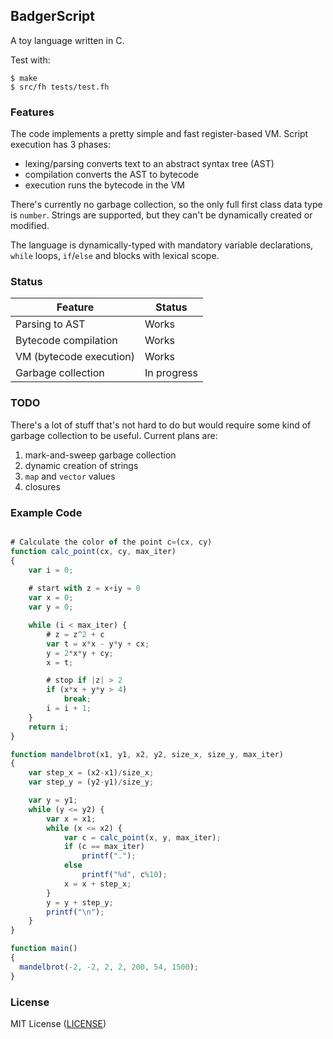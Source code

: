 ## BadgerScript

A toy language written in C.

Test with:

```text
$ make
$ src/fh tests/test.fh
```

### Features

The code implements a pretty simple and fast register-based VM. Script execution has 3 phases:

- lexing/parsing converts text to an abstract syntax tree (AST)
- compilation converts the AST to bytecode
- execution runs the bytecode in the VM

There's currently no garbage collection, so the only full first class data type is `number`.
Strings are supported, but they can't be dynamically created or modified.

The language is dynamically-typed with mandatory variable
declarations, `while` loops, `if`/`else` and blocks with lexical
scope.


### Status

Feature                  | Status
------------------------ | ------------------------------------
Parsing to AST           | Works
Bytecode compilation     | Works
VM (bytecode execution)  | Works
Garbage collection       | In progress


### TODO

There's a lot of stuff that's not hard to do but would require some kind
of garbage collection to be useful. Current plans are:

1. mark-and-sweep garbage collection
2. dynamic creation of strings
3. `map` and `vector` values
4. closures


### Example Code

```javascript

# Calculate the color of the point c=(cx, cy)
function calc_point(cx, cy, max_iter)
{
    var i = 0;
    
    # start with z = x+iy = 0
    var x = 0;
    var y = 0;

    while (i < max_iter) {
        # z = z^2 + c
        var t = x*x - y*y + cx;
        y = 2*x*y + cy;
        x = t;

        # stop if |z| > 2
        if (x*x + y*y > 4)
            break;
        i = i + 1;
    }
    return i;
}

function mandelbrot(x1, y1, x2, y2, size_x, size_y, max_iter)
{
    var step_x = (x2-x1)/size_x;
    var step_y = (y2-y1)/size_y;

    var y = y1;
    while (y <= y2) {
        var x = x1;
        while (x <= x2) {
            var c = calc_point(x, y, max_iter);
            if (c == max_iter)
                printf(".");
            else
                printf("%d", c%10);
            x = x + step_x;
        }
        y = y + step_y;
        printf("\n");
    }
}

function main()
{
  mandelbrot(-2, -2, 2, 2, 200, 54, 1500);
}
```

### License

MIT License ([LICENSE](https://github.com/ricardo-massaro/badgerscript/blob/master/LICENSE))

